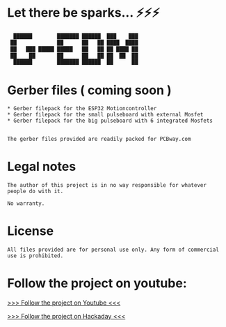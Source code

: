 # Let there be sparks... ⚡⚡⚡

```diff
  ██████        ███████ ██████  ███    ███  
 ██             ██      ██   ██ ████  ████  
 ██   ███ █████ █████   ██   ██ ██ ████ ██ 
 ██    ██       ██      ██   ██ ██  ██  ██ 
  ██████        ███████ ██████  ██      ██ 
```

 
 
# Gerber files ( coming soon )

    * Gerber filepack for the ESP32 Motioncontroller
    * Gerber filepack for the small pulseboard with external Mosfet
    * Gerber filepack for the big pulseboard with 6 integrated Mosfets


    The gerber files provided are readily packed for PCBway.com



# Legal notes

    The author of this project is in no way responsible for whatever people do with it.

    No warranty. 



# License

    All files provided are for personal use only. Any form of commercial use is prohibited. 
    


# Follow the project on youtube:

[>>> Follow the project on Youtube <<<](https://www.youtube.com/@G-EDM/videos)

[>>> Follow the project on Hackaday <<<](https://hackaday.io/project/190371-g-edm)



